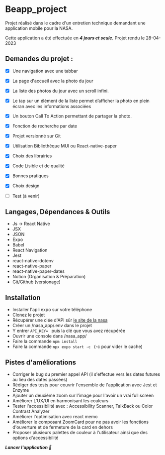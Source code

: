 # Beapp_project

Projet réalisé dans le cadre d'un entretien technique demandant une application mobile pour la NASA.


Cette application a été effectuée en ***4 jours et seule.*** Projet rendu le 28-04-2023

## Demandes du projet :

- [x] Une navigation avec une tabbar
- [x] La page d'accueil avec la photo du jour
- [x] La liste des photos du jour avec un scroll infini. 
- [x] Le tap sur un élément de la liste permet d’afficher la photo en plein écran avec les informations associées 
- [x] Un bouton Call To Action permettant de partager la photo.
- [x] Fonction de recherche par date
- [x] Projet versionné sur Git
- [x] Utilisation Bibliothèque MUI ou React-native-paper
- [x] Choix des librairies
- [x] Code Lisible et de qualité
- [x] Bonnes pratiques
- [x] Choix design
- [ ] Test (à venir)



## Langages, Dépendances & Outils

- Js -> React Native
- JSX
- JSON
- Expo 
- Babel
- React Navigation
- Jest 
- react-native-dotenv 
- react-native-paper
- react-native-paper-dates
- Notion (Organisation & Préparation)
- Git/Github (versionage)

## Installation 

- Installer l'apli expo sur votre téléphone
- Clonez le projet
- Récupérer une clée d'API sûr [le site de la nasa](https://api.nasa.gov/)
- Créer un /nasa_app/.env dans le projet
- Y entrer  ```API_KEY= ``` puis la clé que vous avez récupérée
- Ouvrir une console dans /nasa_app/
- Faire la commande  ```npm install ```
- Faire la commande  ```npx expo start -c ``` (-c pour vider le cache)

## Pistes d'améliorations

- Corriger le bug du premier appel API (il s'effectue vers les dates futures au lieu des dates passées)
- Rédiger des tests pour couvrir l'ensemble de l'application avec Jest et Enzyme
- Ajouter un deuxième zoom sur l'image pour l'avoir un vrai full screen 
- Améliorer L'UX/UI en harmonisant les couleurs
- Tester l'accessibilité avec : Accessibility Scanner, TalkBack ou Color Contrast Analyzer
- Améliorer l'optimisation avec react memo
- Améliorer le composant ZoomCard pour ne pas avoir les fonctions d'ouverture et de fermeture de la card en dehors 
- Proposer plusieurs palettes de couleur à l'utilisateur ainsi que des options d'accessibilité

***Lancer l'application 🚀***
